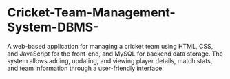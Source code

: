 # Cricket-Team-Management-System-DBMS-
A web-based application for managing a cricket team using HTML, CSS, and JavaScript for the front-end, and MySQL for backend data storage. The system allows adding, updating, and viewing player details, match stats, and team information through a user-friendly interface.
